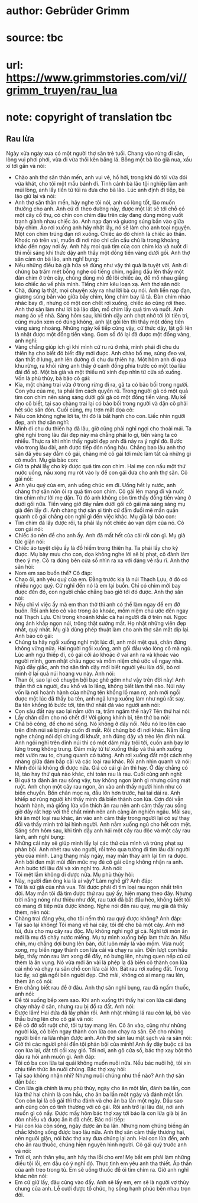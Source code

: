 # author: Gebrüder Grimm
# source: tbc
# url: https://www.grimmstories.com/vi//grimm_truyen/rau_lua
# note: copyright of translation tbc

## Rau lừa 

Ngày xửa ngày xưa có một người thợ săn trẻ tuổi. Chang vào rừng đi săn,
lòng vui phơi phới, vừa đi vừa thổi kèn bằng lá. Bỗng một bà lão già
nua, xấu xí tới gần và nói:
- Chào anh thợ săn thân mến, anh vui vẻ, hồ hởi, trong khi đó tôi vừa
đói vừa khát, cho tôi một mẩu bánh đi.
Tình cảnh bà lão tội nghiệp làm anh mủi lòng, anh lấy tiền từ túi ra đưa
cho bà lão. Lúc anh định đi tiếp, bà lão giữ lại và nói:
- Anh thợ săn thân mến, hãy nghe tôi nói, anh có lòng tốt, lão muốn
thưởng cho anh. Anh cứ đi theo đường này, được một lát sẽ tới chỗ có một
cây cổ thụ, có chín con chim đậu trên cây đang dùng móng vuốt tranh
giành nhau chiếc áo. Anh nạp đạn và giương súng bắn vào giữa bầy chim.
Áo rơi xuống anh hãy nhặt lấy, nó sẽ làm cho anh toại nguyện. Một con
chim trúng đạn rơi xuống. Chiếc áo đó chính là chiếc áo thần. Khoác nó
trên vai, muốn đi nơi nào chỉ cần cầu chú là trong khoảng khắc đến ngay
nơi ấy. Anh hãy moi quả tim của con chim kia và nuốt đi thì mỗi sáng khi
thức dậy anh thấy một đồng tiền vàng dưới gối.
Anh thợ săn cảm ơn bà lão, anh nghĩ bụng:
- Nếu những điều bà già hứa sẽ đúng như vậy thì quả là tuyệt vời.
Anh đi chừng ba trăm mét bỗng nghe có tiếng chim, ngẩng đầu lên thấy một
đàn chim ở trên cây, chúng dùng mỏ để lôi chiếc áo, để mổ nhau giằng kéo
chiếc áo về phía mình. Tiếng chim kêu loạn xạ. Anh thợ săn nói:
- Chà, đúng lạ thật, mọi chuyện xảy ra như lời bà cụ nói.
Anh liền nạp đạn, giương súng bắn vào giữa bầy chim, lông chim bay lả
tả. Đàn chim nháo nhác bay đi, nhưng có một con chết rơi xuống, chiếc áo
cũng rơi theo. Anh thợ săn làm như lời bà lão dặn, mổ chim lấy quả tim
và nuốt. Anh mang áo về nhà.
Sáng hôm sau, khi tỉnh dậy anh chợt nhớ tới lời tiên tri, cũng muốn xem
có đúng không, anh lật gối lên thì thấy một đồng tiền vàng sáng nhoáng.
Những ngày kế tiếp cũng vậy, cứ thức dậy, lật gối lên là nhặt được một
đồng tiền vàng. Gom số đó lại đã được một đống vàng, anh nghĩ:
- Vàng chẳng giúp ích gì khi mình cứ ru rú ở nhà, mình phải đi chu du
thiên hạ cho biết đó biết đây mới được.
Anh chào bố mẹ, súng đeo vai, đạn thắt ở lưng, anh lên đường đi chu du
thiên hạ. Một hôm anh đi qua khu rừng, ra khỏi rừng anh thấy ở cánh đồng
phía trước có một tòa lâu đài đồ sộ. Một bà già và một thiếu nữ xinh đẹp
nhìn từ cửa sổ xuống. Vốn là phù thủy, bà bảo cô gái:
- Kìa, một chàng trai vừa ở trong rừng đi ra, gã ta có bảo bối trong
người. Con yêu của mẹ, ta phải tìm cách quyến rũ. Trong người gã có một
quả tim con chim nên sáng sáng dưới gối gã có một đồng tiền vàng.
Mụ kể cho cô biết, tại sao chàng trai lại có bảo bối trong người và dặn
cô phải hết sức săn đón. Cuối cùng, mụ trợn mắt dọa cô:
- Nếu con không nghe lời ta, thì đó là bất hạnh cho con.
Liếc nhìn người đẹp, anh thợ săn nghĩ:
- Mình đi chu du thiên hạ đã lâu, giờ cũng phải nghỉ ngơi cho thoải mái.
Ta ghé nghỉ trong lâu đài đẹp này mà chẳng phải lo gì, tiền vàng ta có
nhiều.
Thực ra khi nhìn thấy người đẹp anh đã nảy ra ý nghĩ đó.
Bước vào trong lâu đài, anh được tiếp đón nồng hậu. Chẳng bao lâu anh
thợ săn đã yêu say đắm cô gái, chàng mê cô gái tới mức làm tất cả những
gì cô muốn. Mụ già bảo con:
- Giờ ta phải lấy cho kỳ được quả tim con chim.
Hai mẹ con nấu một thứ nước uống, nấu xong mụ rót vào ly để con gái đưa
cho anh thợ săn. Cô gái nói:
- Anh yêu quý của em, anh uống chúc em đi.
Uống hết ly nước, anh chàng thợ săn nôn ói ra quả tim con chim. Cô gái
lén mang đi và nuốt tim chim như lời mẹ dặn. Từ đó anh không còn tìm
thấy đồng tiền vàng ở dưới gối nữa. Tiền vàng giờ đây nằm dưới gối cô
gái mà sáng sáng mụ già đến lấy đi. Anh chàng thợ săn si tình cứ đắm
đuối mê mẩn quấn quanh cô gái chẳng còn nghĩ gì đến việc khác.
Mụ già lại bảo con:
- Tim chim đã lấy được rồi, ta phải lấy nốt chiếc áo vạn dặm của nó.
Cô con gái nói:
- Chiếc áo nên để cho anh ấy. Anh đã mất hết của cải rồi còn gì.
Mụ già tức giận nói:
- Chiếc áo tuyệt diệu ấy là đồ hiếm trong thiên hạ. Ta phải lấy cho kỳ
được.
Mụ bày mưu cho con, dọa không nghe lời sẽ bị phạt, cô đành làm theo ý
mẹ. Cô ra đứng bên cửa sổ nhìn ra xa với dáng vẻ rầu rĩ. Anh thợ săn
hỏi:
- Nom em sao buồn thế?
Cô đáp:
- Chao ôi, anh yêu quý của em. Đằng trước kia là núi Thạch Lựu, ở đó có
nhiều ngọc quý. Cứ nghĩ đến nó là em lại buồn. Chỉ có chim mới bay được
đến đó, con người chắc chẳng bao giờ tới đó được.
Anh thợ săn nói:
- Nếu chỉ vì việc ấy mà em than thở thì anh có thể làm ngay để em đỡ
buồn.
Rồi anh kéo cô vào trong áo khoác, mồm niệm chú ước đến ngay núi Thạch
Lựu. Chỉ trong khoảnh khắc cả hai người đã ở trên núi. Ngọc óng ánh khắp
ngọn núi, trông thật sướng mắt. Họ nhặt những viên đẹp nhất, quý nhất.
Mụ già dùng phép thuật làm cho anh thợ săn mắt díp lại. Anh bảo cô gái:
- Chúng ta hãy ngồi xuống nghỉ một lúc đi, anh mỏi mệt quá, chân đứng
không vững nữa.
Hai người ngồi xuống, anh gối đầu vào lòng cô mà ngủ. Lúc anh ngủ thiếp
đi, cô gái cởi áo khoác ở vai anh ra và khoác vào người mình, gom nhặt
châu ngọc và mồm niệm chú ước về ngay nhà.
Ngủ đẫy giấc, anh thợ săn tỉnh dậy mới biết người yêu lừa dối, bỏ rơi
mình ở lại quả núi hoang vu này. Anh nói:
- Than ôi, sao lại có chuyện bội bạc ghê gớm như vậy trên đời này!
Anh thẫn thờ cả người, đau khổ và lo lắng, không biết làm thế nào. Núi
này vốn là nơi hoành hành của những tên khổng lồ man rợ, anh mới ngồi
được một lúc đã thấy ba tên, anh ngả lưng xuống làm như ngủ rất say. Ba
tên khổng lồ bước tới, tên thứ nhất đá vào người anh nói:
- Con sâu đất này sao lại nằm ườn ra, trầm ngâm thế này?
Tên thứ hai nói:
- Lấy chân dẫm cho nó chết đi!
Với giọng khinh bỉ, tên thứ ba nói:
- Chả bõ công, để cho nó sống. Nó không ở đây nổi. Nếu nó leo lên cao
trên đỉnh núi sẽ bị mây cuốn đi mất.
Rồi chúng bỏ đi nơi khác. Nằm lắng nghe chúng nói đợi chúng đi khuất,
anh đứng dậy và trèo lên đỉnh núi. Anh ngồi nghỉ trên đỉnh núi thì có
một đám mây trôi tới, cuốn anh bay lơ lửng trong không trung. Đám mây từ
từ xuống thấp và thả anh xuống một vườn rau to, chung quanh có tường.
Anh rơi xuống đất một cách nhẹ nhàng giữa đám bắp cải và các loại rau
khác. Rồi anh nhìn quanh và nói:
- Mình đói lả không đi được nữa. Giá có cái gì ăn thì hay. Ở đây chẳng
có lê, táo hay thứ quả nào khác, chỉ toàn rau là rau.
Cuối cùng anh nghĩ:
- Bí quá ta đành ăn rau sống vậy, tuy không ngon lành gì nhưng cũng mát
ruột.
Anh chọn một cây rau ngon, ăn vào anh thấy người hình như có biến
chuyển. Bốn chân mọc ra, đầu lớn hơn trước, hai tai dài ra. Anh khiếp sợ
rùng người khi thấy mình đã biến thành con lừa. Cơn đói vẫn hoành hành,
mà giống lừa vốn thích ăn rau nên anh cảm thấy rau sống giờ đây rất hợp
với thể chất mình nên anh càng ăn nghiến ngấu. Mãi sau, khi ăn một loại
rau khác, ăn vào anh cảm thấy trong người lại có sự thay đổi và thấy
mình trở lại hình người.
Anh nằm xuống ngủ cho hết cơn mệt. Sáng sớm hôm sau, khi tỉnh dậy anh
hái một cây rau độc và một cây rau lành, anh nghĩ bụng:
- Những cái này sẽ giúp mình lấy lại các thứ của mình và trừng phạt sự
phản bội.
Anh nhét rau vào người, rồi trèo qua tường đi tìm lâu đài người yêu của
mình.
Lang thang mấy ngày, may mắn thay anh lại tìm ra được. Anh bôi đen mặt
mũi đến mức mẹ đẻ cô gái cũng không nhận ra anh. Anh bước tới lâu đài và
xin nghỉ trọ. Anh nói:
- Tôi mệt lắm không đi được nữa.
Mụ phù thủy hỏi:
- Này, người đàn ông kia là ai vậy? Làm nghề gì?
Anh đáp:
- Tôi là sứ giả của nhà vua. Tôi được phái đi tìm loại rau ngon nhất
trên đời. May mắn tôi đã tìm được thứ rau quý ấy, hiện mang theo đây.
Nhưng trời nắng nóng như thiêu như đốt, rau tươi đã bắt đầu héo, không
biết tôi có mang đi tiếp nữa được không.
Nghe nói đến rau quý, mụ già đã thấy thèm, nên nói:
- Chàng trai đáng yêu, cho tôi nếm thử rau quý được không?
Anh đáp:
- Tại sao lại không! Tôi mang về hai cây, tôi để cho bà một cây.
Anh mở túi, đưa cho mụ cây rau độc. Mụ không nghi ngờ gì cả. Nghĩ tới
món ăn mới là mụ đã chảy nước miếng. Mụ tự mình xuống bếp làm thức ăn.
Nấu chín, mụ chẳng đợi bưng lên bàn, đút luôn mấy lá vào mồm. Vừa nuốt
xong, mụ biến ngay thành con lừa cái và chạy ra sân.
Đến lượt con hầu bếp, thấy món rau làm xong để đấy, nó bưng lên, nhưng
quen nếp cũ cứ thèm là ăn vụng. Nó vừa mới ăn vài lá phép lạ đã biến cô
thành con lừa cái nhỏ và chạy ra sân chỗ con lừa cái lớn. Bát rau rơi
xuống đất. Trong lúc ấy, sứ giả ngồi bên người đẹp. Chờ mãi, không có ai
mang rau lên, thèm ăn cô nói:
- Em chẳng biết rau để ở đâu.
Anh thợ săn nghĩ bụng, rau đã ngấm thuốc, anh nói:
- Để tôi xuống bếp xem sao.
Khi anh xuống thì thấy hai con lừa cái đang chạy nhảy ở sân, nhưng rau
bị đổ ra đất. Anh nói:
- Được lắm! Hai đứa đã lấy phần rồi.
Anh nhặt những lá rau còn lại, bỏ vào thẫu bưng lên cho cô gái và nói:
- Để cô đỡ sốt ruột chờ, tôi tự tay mang lên.
Cô ăn vào, cũng như những người kia, cô biến ngay thành con lừa con chạy
ra sân. Để cho những người biến ra lừa nhận được anh. Anh thợ săn lau
mặt sạch và ra sân nói:
- Giờ thì các người phải đền tội phản bội của mình!
Anh ấy dây buộc cả ba con lừa lại, dắt tới cối xay gió. Tới nơi, anh gõ
cửa sổ, bác thợ xay bột thò đầu ra hỏi anh muốn gì. Anh đáp:
- Tôi có ba con lừa tai quái không muốn nuôi nữa. Nếu bác nuôi hộ, tôi
xin chịu tiền thức ăn nuôi chúng.
Bác thợ xay hỏi:
- Tại sao không nhận nhỉ? Nhưng nuôi chúng như thế nào?
Anh thợ săn dặn bác:
- Con lừa già chính là mụ phù thủy, ngày cho ăn một lần, đánh ba lần,
con lừa thứ hai chính là con hầu, cho ăn ba lần một ngày và đánh một
lần. Con còn lại là cô gái thì tha đánh và cho ăn ba lần một ngày.
Dầu sao anh cũng còn có tình thương với cô gái. Rồi anh trở lại lâu đài,
nơi anh muốn gì có nấy. Được mấy hôm bác thợ xay tới báo là con lừa già
bị ăn đòn nhiều và được ăn ít đã chết. Bác nói tiếp:
- Hai con kia còn sống, ngày được ăn ba lần. Nhưng nom chúng biếng ăn
chắc không sống được bao lâu nữa.
Anh thợ săn cảm thấy thương hại, nên nguôi giận, nói bác thợ xay đưa
chúng lại anh. Hai con lừa đến, anh cho ăn rau thuốc, chúng hiện nguyên
hình người. Cô gái quỳ trước anh và nói:
- Trời ơi, anh thân yêu, anh hãy tha lỗi cho em! Mẹ bắt em phải làm
những điều tội lỗi, em đâu có ý nghĩ đó. Thực tình em yêu anh tha thiết.
Áp thần của anh treo trong tủ. Em sẽ uống thuốc để ói tim chim ra.
Giờ anh nghĩ khác nên nói:
- Em cứ giữ lấy, đâu cũng vào đấy. Anh sẽ lấy em, em sẽ là người vợ thủy
chung của anh.
Lễ cưới được tổ chức, họ sống hạnh phúc bên nhau trọn đời.
